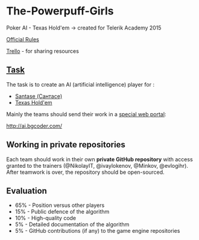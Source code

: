 # The-Powerpuff-Girls
Poker AI - Texas Hold'em -> created for Telerik Academy 2015

[Official Rules](https://en.wikipedia.org/wiki/Texas_hold_%27em#Rules)

[Trello](https://trello.com/b/CRzetABc/the-powerpuff-girls) - for sharing resources

## [Task](https://github.com/TelerikAcademy/Data-Structures-and-Algorithms/tree/master/Teamwork)

The task is to create an AI (artificial intelligence) player for :

* [Santase (Сантасе)](https://github.com/NikolayIT/SantaseGameEngine/)
* [Texas Hold'em](https://github.com/NikolayIT/TexasHoldemGameEngine)

Mainly the teams should send their work in a [special web portal](https://github.com/NikolayIT/GameAITesterOnline):

http://ai.bgcoder.com/

## Working in private repositories

Each team should work in their own **private GitHub repository** with access granted to the trainers (@NikolayIT, @ivaylokenov, @Minkov, @evlogihr). After teamwork is over, the repository should be open-sourced.

## Evaluation

* 65% - Position versus other players
* 15% - Public defence of the algorithm
* 10% - High-quality code
* 5% - Detailed documentation of the algorithm
* 5% - GitHub contributions (if any) to the game engine repositories
